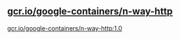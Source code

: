 
[gcr.io/google-containers/n-way-http](https://hub.docker.com/r/anjia0532/google-containers.n-way-http/tags/)
-----


[gcr.io/google-containers/n-way-http:1.0](https://hub.docker.com/r/anjia0532/google-containers.n-way-http/tags/)


